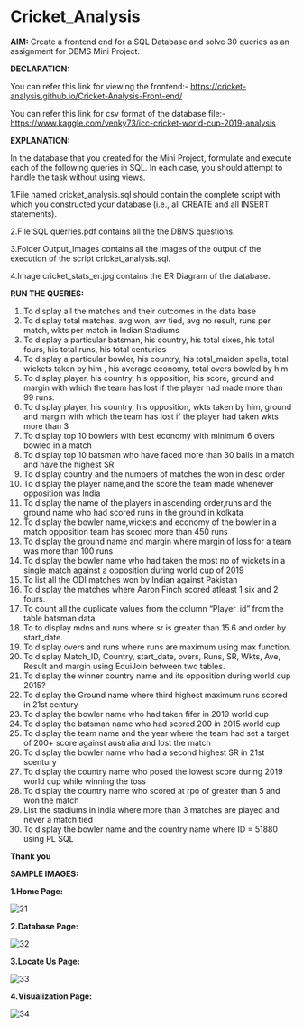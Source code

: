 # Cricket_Analysis
**AIM:** Create a frontend end for a SQL Database and solve 30 queries as an assignment for DBMS Mini Project.

**DECLARATION:**

You can refer this link for viewing the frontend:-
https://cricket-analysis.github.io/Cricket-Analysis-Front-end/

You can refer this link for csv format of the database file:-
https://www.kaggle.com/venky73/icc-cricket-world-cup-2019-analysis

**EXPLANATION:**

In the database that you created for the Mini Project, formulate and execute each of the following queries in SQL. In each case, you should attempt to handle the task  without using views.

1.File named cricket_analysis.sql should contain the complete script with which you constructed your database (i.e., all CREATE and all INSERT statements).

2.File SQL querries.pdf contains all the the DBMS questions.

3.Folder Output_Images contains all the images of  the output of the execution of the script cricket_analysis.sql.

4.Image cricket_stats_er.jpg contains the ER Diagram of the database.

**RUN THE QUERIES:**
1. To display all the matches and their outcomes in the data base
2. To display total matches, avg won, avr tied, avg no result, runs per match, wkts per match in Indian Stadiums
3. To display a particular batsman, his country, his total sixes, his total fours, his total runs, his total centuries
4. To display a particular bowler, his country, his total_maiden spells, total wickets taken by him , his average economy, total overs bowled by him
5. To display player, his country, his opposition, his score, ground and margin with which the team has lost if the player had made more than 99 runs.
6. To display player, his country, his opposition, wkts taken by him, ground and margin with which the team has lost if the player had taken wkts more than 3
7. To display top 10 bowlers with best economy with minimum 6 overs bowled in a match
8. To display top 10 batsman who have faced more than 30 balls in a match and have the highest SR
9. To display country and the numbers of matches the won in desc order  
10. To display the player name,and the score the team made whenever opposition was India
11. To display the name of the players in ascending order,runs and the ground name who had scored runs in the ground in kolkata
12. To display the bowler name,wickets and economy of the bowler in a match opposition team has scored more than 450 runs
13. To display the ground name and margin where margin of loss for a team was more than 100 runs
14. To display the bowler name who had taken the most no of wickets in a single match against a opposition during world cup of 2019 
15. To list all the ODI matches won by Indian against Pakistan
16. To display the matches where Aaron Finch scored atleast 1 six and 2 fours.
17. To count all the duplicate values from the column “Player_id” from the table batsman data.
18. To to display mdns and runs where sr is greater than 15.6 and order by start_date.
19. To display overs and runs where runs are maximum using max function.
20. To display Match_ID, Country, start_date, overs, Runs, SR, Wkts, Ave, Result and margin using EquiJoin between two tables.
21. To display the winner country name and its opposition during world cup 2015?
22. To display the Ground name where third highest maximum runs scored in 21st century
23. To display the bowler name who had taken fifer in 2019 world cup
24. To display the batsman name who had scored 200 in 2015 world cup
25. To display the team name and the year where the team had set a target of 200+ score against australia and lost the match
26. To display the bowler name who had  a second highest SR in 21st scentury
27. To display the country name who posed the lowest score during 2019 world cup while winning the toss
28. To display the country name who scored at rpo of greater than 5 and won the match
29. List the stadiums in india where more than 3 matches are played and never a match tied 
30. To display the bowler name and the country name where ID = 51880 using PL SQL 

**Thank you**

**SAMPLE IMAGES:**

**1.Home Page:**

![31](https://user-images.githubusercontent.com/64826389/117533891-b5bb9e00-b00c-11eb-8545-d6a052931ee2.PNG)

**2.Database Page:**

![32](https://user-images.githubusercontent.com/64826389/117533982-2367ca00-b00d-11eb-82ed-bddae7fde399.PNG)

**3.Locate Us Page:**

![33](https://user-images.githubusercontent.com/64826389/117534042-66c23880-b00d-11eb-915a-58b0447f941b.PNG)

**4.Visualization Page:**

![34](https://user-images.githubusercontent.com/64826389/117534060-7772ae80-b00d-11eb-825f-202b1c278dc3.PNG)





